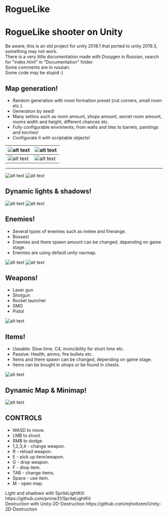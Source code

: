 # RogueLike
# RogueLike shooter on Unity #
<p>
Be aware, this is an old project for unity 2018.1 that ported to unity 2019.3, something may not work.<br />
There is a very little documentation made with Doxygen in Russian, search for "index.html" in "Documentation" folder.<br />
Some comments are in russian.<br />
Some code may be stupid :)<br />
</p>

## Map generation! ##
* Random generation with room formation preset (cut corners, small room etc.).
* Generation by seed!
* Many settins such as room amount, shops amount, secret room amount, rooms width and height, different chances etc.
* Fully configurable envriments, from walls and tiles to barrels, paintings and torches!
* Configurate it with scriptable objects!

| ![alt text](Images/Generation.gif) | ![alt text](Images/Screenshot_1.png) |
|------------------------------------|--------------------------------------|
|![alt text](Images/Generator_1.png)|![alt text](Images/Generator_2.png)|
-----------------------------------------------------------------------------
![alt text](Images/Screenshot_2.png) 
![alt text](Images/Screenshot_3.png)

## Dynamic lights & shadows! ##

![alt text](Images/light_2.png) ![alt text](Images/light_1.png)

## Enemies! ##
* Several types of enemies such as melee and firerange.
* Bosses!<br />
* Enemies and there spawn amount can be changed, depending on game stage.
* Enemies are using default unity navmap.

![alt text](Images/Screenshot_5.png)
![alt text](Images/Screenshot_8.png)

## Weapons! ##
* Laser gun
* Shotgun
* Rocket launcher
* SMG
* Pistol

![alt text](Images/Screenshot_6.png)

## Items! ##
* Useable: Slow time, C4, invincibility for short time etc.
* Passive: Health, ammo, fire bullets etc.
* Items and there spawn can be changed, depending on game stage.
* Items can be bought in shops or be found in chests.

![alt text](Images/Screenshot_7.png)

## Dynamic Map & Minimap! ##
![alt text](Images/Screenshot_10.png)

## CONTROLS ##
* WASD to move.
* LMB to shoot.
* RMB to dodge.
* 1,2,3,4 - change weapon.
* R - reload weapon.
* E - pick up item/weapon.
* G - drop weapon.
* F - drop item.
* TAB - change items.
* Space - use item.
* M - open map.

<p>
Light and shadows with SpriteLightKit! https://github.com/prime31/SpriteLightKit <br />
Destruction with Unity-2D-Destruction https://github.com/mjholtzem/Unity-2D-Destruction <br />
</p>
